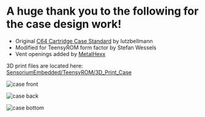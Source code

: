 # A huge thank you to the following for the case design work!

* Original [C64 Cartridge Case Standard](https://www.thingiverse.com/thing:3932024) by lutzbellmann
* Modified for TeensyROM form factor by Stefan Wessels 
* Vent openings added by [MetalHexx](https://github.com/MetalHexx)

3D print files are located here: [SensoriumEmbedded/TeensyROM/3D_Print_Case](/3D_Print_Case/)

![case front](SensoriumEmbedded/TeensyROM/media/case/case_front.jpg)

![case back](SensoriumEmbedded/TeensyROM/media/case/case_back.jpg)

![case bottom](SensoriumEmbedded/TeensyROM/media/case/case_bot.jpg)

